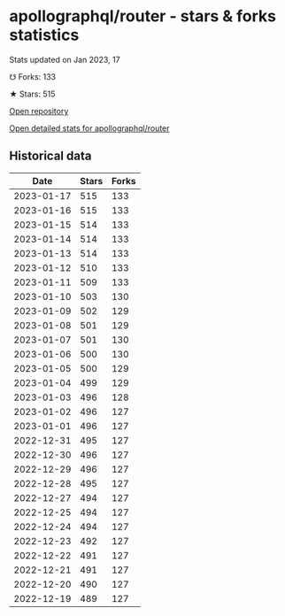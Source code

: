 # apollographql/router - stars & forks statistics

Stats updated on Jan 2023, 17

☋ Forks: 133

★ Stars: 515

[Open repository](https://github.com/apollographql/router)

[Open detailed stats for apollographql/router](https://reviewgithub.com/rep/apollographql/router)

## Historical data
| Date | Stars | Forks |
|------|-------|-------|
| 2023-01-17 | 515 | 133 | 
| 2023-01-16 | 515 | 133 | 
| 2023-01-15 | 514 | 133 | 
| 2023-01-14 | 514 | 133 | 
| 2023-01-13 | 514 | 133 | 
| 2023-01-12 | 510 | 133 | 
| 2023-01-11 | 509 | 133 | 
| 2023-01-10 | 503 | 130 | 
| 2023-01-09 | 502 | 129 | 
| 2023-01-08 | 501 | 129 | 
| 2023-01-07 | 501 | 130 | 
| 2023-01-06 | 500 | 130 | 
| 2023-01-05 | 500 | 129 | 
| 2023-01-04 | 499 | 129 | 
| 2023-01-03 | 496 | 128 | 
| 2023-01-02 | 496 | 127 | 
| 2023-01-01 | 496 | 127 | 
| 2022-12-31 | 495 | 127 | 
| 2022-12-30 | 496 | 127 | 
| 2022-12-29 | 496 | 127 | 
| 2022-12-28 | 495 | 127 | 
| 2022-12-27 | 494 | 127 | 
| 2022-12-25 | 494 | 127 | 
| 2022-12-24 | 494 | 127 | 
| 2022-12-23 | 492 | 127 | 
| 2022-12-22 | 491 | 127 | 
| 2022-12-21 | 491 | 127 | 
| 2022-12-20 | 490 | 127 | 
| 2022-12-19 | 489 | 127 | 

